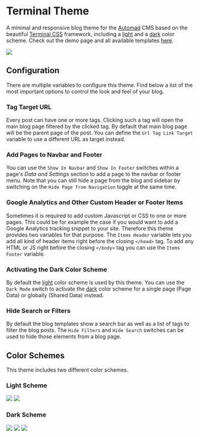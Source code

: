 # Terminal Theme

A minimal and responsive blog theme for the [Automad](https://automad.org) CMS based on the beautiful [Terminal CSS](https://terminalcss.xyz) framework, including a [light](#light-scheme) and a [dark](#dark-scheme) color scheme. Check out the demo page and all available templates [here](https://terminal.dev.automad.org).

![](https://terminal.dev.automad.org/shared/terminal-light-1.png)

## Configuration

There are multiple variables to configure this theme. Find below a list of the most important options to control the look and feel of your blog.

### Tag Target URL

Every post can have one or more tags. Clicking such a tag will open the main blog page filtered by the clicked tag. By default that main blog page will be the parent page of the post. You can define the `Url Tag Link Target` variable to use a different URL as target instead.

### Add Pages to Navbar and Footer

You can use the `Show In Navbar` and `Show In Footer` switches within a page's *Data and Settings* section to add a page to the navbar or footer menu. Note that you can still hide a page from the blog and sidebar by switching on the `Hide Page from Navigation` toggle at the same time.

### Google Analytics and Other Custom Header or Footer Items

Sometimes it is required to add custom Javascript or CSS to one or more pages. This could be for example the case if you would want to add a Google Analytics tracking snippet to your site. Therefore this theme provides two variables for that purpose. The `Items Header` variable lets you add all kind of header items right before the closing `</head>` tag. To add any HTML or JS right before the closing `</body>` tag you can use the `Items Footer` variable.

### Activating the Dark Color Scheme

By default the [light](#light-scheme) color scheme is used by this theme. You can use the `Dark Mode` switch to activate the [dark](#dark-scheme) color scheme for a single page (Page Data) or globally (Shared Data) instead.

### Hide Search or Filters

By default the blog templates show a search bar as well as a list of tags to filter the blog posts. The `Hide Filters` and `Hide Search` switches can be used to hide those elements from a blog page.

## Color Schemes

This theme includes two different color schemes.

### Light Scheme

![](https://terminal.dev.automad.org/shared/terminal-mobile-light.png)
![](https://terminal.dev.automad.org/shared/terminal-light-2.png)

### Dark Scheme

![](https://terminal.dev.automad.org/shared/terminal-mobile-dark.png)
![](https://terminal.dev.automad.org/shared/terminal-dark-1.png)
![](https://terminal.dev.automad.org/shared/terminal-dark-2.png)
